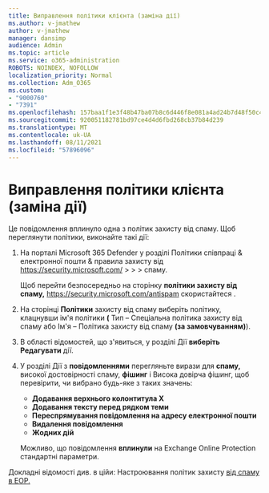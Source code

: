 ```yaml
---
title: Виправлення політики клієнта (заміна дії)
ms.author: v-jmathew
author: v-jmathew
manager: dansimp
audience: Admin
ms.topic: article
ms.service: o365-administration
ROBOTS: NOINDEX, NOFOLLOW
localization_priority: Normal
ms.collection: Adm_O365
ms.custom:
- "9000760"
- "7391"
ms.openlocfilehash: 157baa1f1e3f48b47ba07b8c6d446f8e081a4ad24b7d48f50c4fc5af5518cdd6
ms.sourcegitcommit: 920051182781bd97ce4d4d6fbd268cb37b84d239
ms.translationtype: MT
ms.contentlocale: uk-UA
ms.lasthandoff: 08/11/2021
ms.locfileid: "57896096"
---
```

# <a name="fix-tenant-policy-action-override"></a>Виправлення політики клієнта (заміна дії)

Це повідомлення вплинуло одна з політик захисту від спаму. Щоб переглянути політики, виконайте такі дії:

1. На порталі Microsoft 365 Defender у розділі Політики співпраці & електронної пошти & правила захисту від <https://security.microsoft.com/>  \>  \>  \>  спаму. 

   Щоб перейти безпосередньо на сторінку **політики захисту від спаму,** <https://security.microsoft.com/antispam> скористайтеся .

2. На сторінці **Політики** захисту від спаму виберіть політику, клацнувши ім'я політики  **(** Тип – Спеціальна політика захисту від спаму або Ім'я – Політика захисту від спаму **(за замовчуванням)**). 
3. В області відомостей, що з'явиться, у розділі Дії **виберіть** **Редагувати** дії.
4. У розділі Дії з **повідомленнями** перегляньте вирази для **спаму,** високої достовірності спаму,  **фішинг** і Висока довірча фішинг, щоб перевірити, чи вибрано будь-яке з таких значень: 
   - **Додавання верхнього колонтитула X**
   - **Додавання тексту перед рядком теми**
   - **Переспрямування повідомлення на адресу електронної пошти**
   - **Видалення повідомлення**
   - **Жодних дій**

   Можливо, що повідомлення **вплинули** на Exchange Online Protection стандартні параметри.

Докладні відомості див. в ційи: Настроювання політик захисту [від спаму в EOP.](https://docs.microsoft.com/microsoft-365/security/office-365-security/configure-your-spam-filter-policies)
